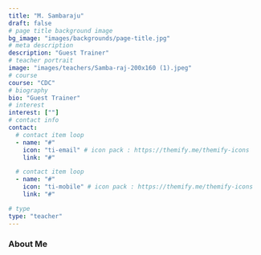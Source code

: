 ```yaml
---
title: "M. Sambaraju"
draft: false
# page title background image
bg_image: "images/backgrounds/page-title.jpg"
# meta description
description: "Guest Trainer"
# teacher portrait
image: "images/teachers/Samba-raj-200x160 (1).jpeg"
# course
course: "CDC"
# biography
bio: "Guest Trainer"
# interest
interest: [""]
# contact info
contact:
  # contact item loop
  - name: "#"
    icon: "ti-email" # icon pack : https://themify.me/themify-icons
    link: "#"

  # contact item loop
  - name: "#"
    icon: "ti-mobile" # icon pack : https://themify.me/themify-icons
    link: "#"

# type
type: "teacher"
---
```


### About Me
